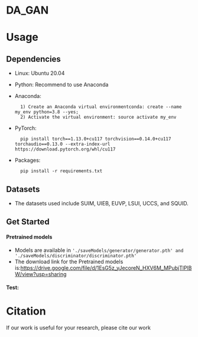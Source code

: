 # DA_GAN


# Usage
## Dependencies
- Linux: Ubuntu 20.04

- Python: Recommend to use Anaconda

- Anaconda:

        1) Create an Anaconda virtual environmentconda: create --name my_env python=3.8 --yes;
        2) Activate the virtual environment: source activate my_env
- PyTorch: 

        pip install torch==1.13.0+cu117 torchvision==0.14.0+cu117 torchaudio==0.13.0 --extra-index-url https://download.pytorch.org/whl/cu117        
- Packages:

        pip install -r requirements.txt

## Datasets
- The datasets used include SUIM, UIEB, EUVP, LSUI, UCCS, and SQUID.
## Get Started
#### Pretrained models
- Models are available in ```'./saveModels/generator/generator.pth' and './saveModels/discriminator/discriminator.pth'```
- The download link for the Pretrained models is:https://drive.google.com/file/d/1EsG5z_yJecoreN_HXV6M_MPubjTlPlBW/view?usp=sharing
#### Test:

# Citation
If our work is useful for your research, please cite our work
